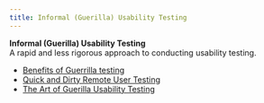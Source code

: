 ```yaml
---
title: Informal (Guerilla) Usability Testing
---
```

**Informal (Guerilla) Usability Testing**  
A rapid and less rigorous approach to conducting usability testing.
*   [Benefits of Guerrilla testing](http://stamfordinteractive.com.au/archive2014/conversations/benefits-of-guerrilla-testing/)  
*   [Quick and Dirty Remote User Testing](http://alistapart.com/article/quick-and-dirty-remote-user-testing)  
*   [The Art of Guerilla Usability Testing](http://www.uxbooth.com/articles/the-art-of-guerilla-usability-testing/)  
